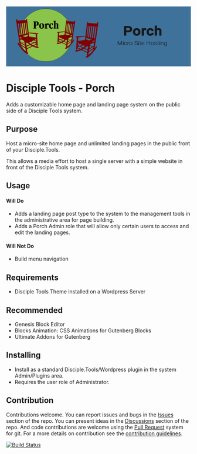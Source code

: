 ![Plugin Banner](https://raw.githubusercontent.com/DiscipleTools/disciple-tools-porch/master/support/documentation/banner.png)

# Disciple Tools - Porch

Adds a customizable home page and landing page system on the public side of a Disciple Tools system.

## Purpose

Host a micro-site home page and unlimited landing pages in the public front of your Disciple.Tools.

This allows a media effort to host a single server with a simple website in front of the Disciple Tools system.

## Usage

#### Will Do

- Adds a landing page post type to the system to the management tools in the administrative area for page building.
- Adds a Porch Admin role that will allow only certain users to access and edit the landing pages.

#### Will Not Do

- Build menu navigation

## Requirements

- Disciple Tools Theme installed on a Wordpress Server

## Recommended

- Genesis Block Editor
- Blocks Animation: CSS Animations for Gutenberg Blocks
- Ultimate Addons for Gutenberg

## Installing

- Install as a standard Disciple.Tools/Wordpress plugin in the system Admin/Plugins area.
- Requires the user role of Administrator.

## Contribution

Contributions welcome. You can report issues and bugs in the
[Issues](https://github.com/DiscipleTools/disciple-tools-porch/issues) section of the repo. You can present ideas
in the [Discussions](https://github.com/DiscipleTools/disciple-tools-porch/discussions) section of the repo. And
code contributions are welcome using the [Pull Request](https://github.com/DiscipleTools/disciple-tools-porch/pulls)
system for git. For a more details on contribution see the
[contribution guidelines](https://github.com/DiscipleTools/disciple-tools-porch/blob/master/CONTRIBUTING.md).

[![Build Status](https://travis-ci.com/DiscipleTools/disciple-tools-porch.svg?branch=master)](https://travis-ci.com/DiscipleTools/disciple-tools-porch)
